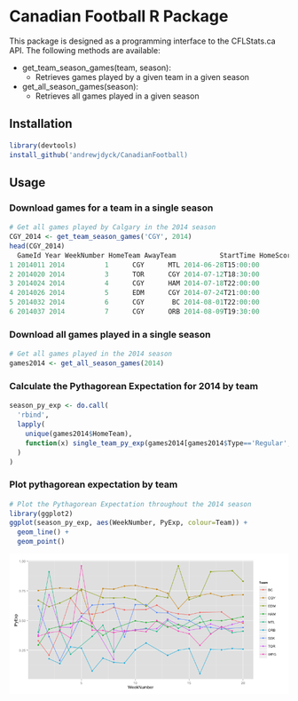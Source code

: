 # Canadian Football R Package #

This package is designed as a programming interface to the CFLStats.ca API. The following methods are available:

- get_team_season_games(team, season):
  - Retrieves games played by a given team in a given season
- get_all_season_games(season):
  - Retrieves all games played in a given season
  
## Installation ##
```r
library(devtools)
install_github('andrewjdyck/CanadianFootball)
```

## Usage ##

### Download games for a team in a single season ###
```r
# Get all games played by Calgary in the 2014 season
CGY_2014 <- get_team_season_games('CGY', 2014)
head(CGY_2014)
  GameId Year WeekNumber HomeTeam AwayTeam           StartTime HomeScore AwayScore    Type
1 2014011 2014          1      CGY      MTL 2014-06-28T15:00:00        29         8 Regular
2 2014020 2014          3      TOR      CGY 2014-07-12T18:30:00        15        34 Regular
3 2014024 2014          4      CGY      HAM 2014-07-18T22:00:00        10         7 Regular
4 2014026 2014          5      EDM      CGY 2014-07-24T21:00:00        22        26 Regular
5 2014032 2014          6      CGY       BC 2014-08-01T22:00:00        24        25 Regular
6 2014037 2014          7      CGY      ORB 2014-08-09T19:30:00        38        17 Regular
```

### Download all games played in a single season ###
```r
# Get all games played in the 2014 season
games2014 <- get_all_season_games(2014)
```

### Calculate the Pythagorean Expectation for 2014 by team ###
```r
season_py_exp <- do.call(
  'rbind', 
  lapply(
    unique(games2014$HomeTeam), 
    function(x) single_team_py_exp(games2014[games2014$Type=='Regular',], x)
  )
)
```

### Plot pythagorean expectation by team ###
```r
# Plot the Pythagorean Expectation throughout the 2014 season
library(ggplot2)
ggplot(season_py_exp, aes(WeekNumber, PyExp, colour=Team)) +
  geom_line() +
  geom_point()
```
![Pythagorean Expectation 2014](https://raw.githubusercontent.com/andrewjdyck/CanadianFootball/master/PyExp2014.png)

